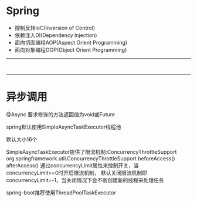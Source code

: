 # Spring

- 控制反转IoC(Inversion of Control)
- 依赖注入DI(Dependency Injection)
- 面向切面编程AOP(Aspect Orient Programming)
- 面向对象编程OOP(Object Orient Programming)




---




```java



```



---
# 异步调用
@Async
要求修饰的方法返回值为void或Future<T>

spring默认使用SimpleAsyncTaskExecutor线程池

默认大小16个

SimpleAsyncTaskExecutor提供了限流机制:ConcurrencyThrottleSupport
org.springframework.util.ConcurrencyThrottleSupport
beforeAccess()
afterAccess()
通过concurrencyLimit属性来控制开关，当concurrencyLimit>=0时开启限流机制，
默认关闭限流机制即concurrencyLimit=-1，当关闭情况下会不断创建新的线程来处理任务


spring-boot推荐使用ThreadPoolTaskExecutor


